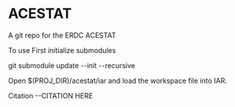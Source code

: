 # ACESTAT

A git repo for the ERDC ACESTAT

To use 
First initialize submodules

git submodule update --init --recursive

Open $(PROJ_DIR)/acestat/iar and load the workspace file into IAR.

Citation 
--CITATION HERE